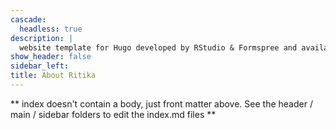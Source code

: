 ```yaml
---
cascade:
  headless: true
description: |
  website template for Hugo developed by RStudio & Formspree and available for free.
show_header: false
sidebar_left: 
title: About Ritika 
---
```


** index doesn't contain a body, just front matter above.
See the header / main / sidebar folders to edit the index.md files **
